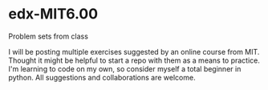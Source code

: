 # edx-MIT6.00
Problem sets from class

I will be posting multiple exercises suggested by an online course from MIT. Thought it might be helpful to start a repo with them as a means to practice. I'm  learning to code on my own, so consider myself a total beginner in python. All suggestions and collaborations are welcome.
